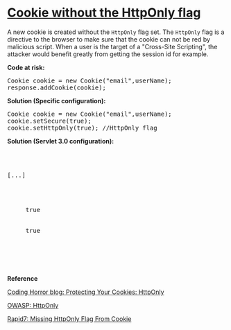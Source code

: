 # [Cookie without the HttpOnly flag](https://find-sec-bugs.github.io/bugs.htm#HTTPONLY_COOKIE)

A new cookie is created without the `HttpOnly` flag set.
The `HttpOnly` flag is a directive to the browser to make sure that the cookie can not be red by
malicious script. When a user is the target of a "Cross-Site Scripting", the attacker would benefit greatly from getting
the session id for example.

**Code at risk:**  

<pre>
Cookie cookie = new Cookie("email",userName);
response.addCookie(cookie);
</pre>

**Solution (Specific configuration):**  

<pre>
Cookie cookie = new Cookie("email",userName);
cookie.setSecure(true);
cookie.setHttpOnly(true); //HttpOnly flag
</pre>

**Solution (Servlet 3.0 configuration):**  

<pre>

 <web-app xmlns="http://java.sun.com/xml/ns/javaee" version="3.0">

[...]

  <session-config> 
   <cookie-config> 
    <http-only>
     true
    </http-only> 
    <secure>
     true
    </secure> 
   </cookie-config> 
  </session-config>

 </web-app>
</pre>

**Reference**  

[Coding Horror blog: Protecting Your Cookies: HttpOnly](https://blog.codinghorror.com/protecting-your-cookies-httponly/)  

[OWASP: HttpOnly](https://www.owasp.org/index.php/HttpOnly)  

[Rapid7: Missing HttpOnly Flag From Cookie](https://www.rapid7.com/db/vulnerabilities/http-cookie-http-only-flag)
